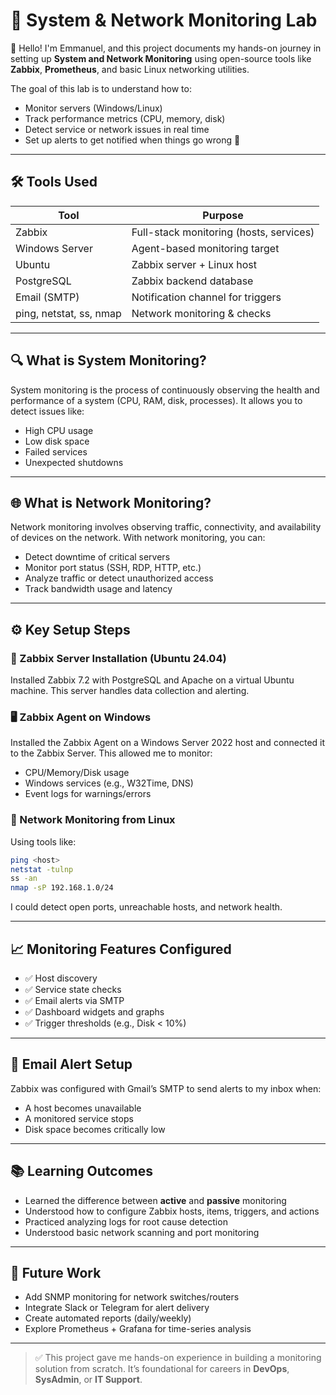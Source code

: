 # 📡 System & Network Monitoring Lab

👋 Hello! I'm Emmanuel, and this project documents my hands-on journey in setting up **System and Network Monitoring** using open-source tools like **Zabbix**, **Prometheus**, and basic Linux networking utilities.

The goal of this lab is to understand how to:
- Monitor servers (Windows/Linux)
- Track performance metrics (CPU, memory, disk)
- Detect service or network issues in real time
- Set up alerts to get notified when things go wrong 🚨

---

## 🛠️ Tools Used

| Tool        | Purpose                                |
|-------------|----------------------------------------|
| Zabbix      | Full-stack monitoring (hosts, services)|
| Windows Server | Agent-based monitoring target       |
| Ubuntu      | Zabbix server + Linux host             |
| PostgreSQL  | Zabbix backend database                |
| Email (SMTP) | Notification channel for triggers     |
| ping, netstat, ss, nmap | Network monitoring & checks |

---

## 🔍 What is System Monitoring?

System monitoring is the process of continuously observing the health and performance of a system (CPU, RAM, disk, processes). It allows you to detect issues like:
- High CPU usage
- Low disk space
- Failed services
- Unexpected shutdowns

---

## 🌐 What is Network Monitoring?

Network monitoring involves observing traffic, connectivity, and availability of devices on the network. With network monitoring, you can:
- Detect downtime of critical servers
- Monitor port status (SSH, RDP, HTTP, etc.)
- Analyze traffic or detect unauthorized access
- Track bandwidth usage and latency

---

## ⚙️ Key Setup Steps

### 🧠 Zabbix Server Installation (Ubuntu 24.04)

Installed Zabbix 7.2 with PostgreSQL and Apache on a virtual Ubuntu machine. This server handles data collection and alerting.

### 🖥️ Zabbix Agent on Windows

Installed the Zabbix Agent on a Windows Server 2022 host and connected it to the Zabbix Server. This allowed me to monitor:
- CPU/Memory/Disk usage
- Windows services (e.g., W32Time, DNS)
- Event logs for warnings/errors

### 🔌 Network Monitoring from Linux

Using tools like:
```bash
ping <host>
netstat -tulnp
ss -an
nmap -sP 192.168.1.0/24
```

I could detect open ports, unreachable hosts, and network health.

---

## 📈 Monitoring Features Configured

* ✅ Host discovery
* ✅ Service state checks
* ✅ Email alerts via SMTP
* ✅ Dashboard widgets and graphs
* ✅ Trigger thresholds (e.g., Disk < 10%)

---

## 📧 Email Alert Setup

Zabbix was configured with Gmail’s SMTP to send alerts to my inbox when:

* A host becomes unavailable
* A monitored service stops
* Disk space becomes critically low

---

## 📚 Learning Outcomes

* Learned the difference between **active** and **passive** monitoring
* Understood how to configure Zabbix hosts, items, triggers, and actions
* Practiced analyzing logs for root cause detection
* Understood basic network scanning and port monitoring

---

## 📎 Future Work

* Add SNMP monitoring for network switches/routers
* Integrate Slack or Telegram for alert delivery
* Create automated reports (daily/weekly)
* Explore Prometheus + Grafana for time-series analysis

---

> ✅ This project gave me hands-on experience in building a monitoring solution from scratch. It’s foundational for careers in **DevOps**, **SysAdmin**, or **IT Support**.

```
